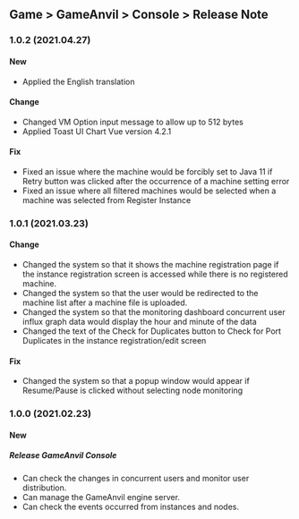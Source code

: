 ## Game > GameAnvil > Console > Release Note

### 1.0.2 (2021.04.27)

#### New

* Applied the English translation

#### Change

* Changed VM Option input message to allow up to 512 bytes
* Applied Toast UI Chart Vue version 4.2.1

#### Fix

* Fixed an issue where the machine would be forcibly set to Java 11 if Retry button was clicked after the occurrence of a machine setting error
* Fixed an issue where all filtered machines would be selected when a machine was selected from Register Instance

### 1.0.1 (2021.03.23)

#### Change

* Changed the system so that it shows the machine registration page if the instance registration screen is accessed while there is no registered machine.
* Changed the system so that the user would be redirected to the machine list after a machine file is uploaded.
* Changed the system so that the monitoring dashboard concurrent user influx graph data would display the hour and minute of the data
* Changed the text of the Check for Duplicates button to Check for Port Duplicates in the instance registration/edit screen

#### Fix

* Changed the system so that a popup window would appear if Resume/Pause is clicked without selecting node monitoring

### 1.0.0 (2021.02.23)

#### New

##### Release GameAnvil Console

* Can check the changes in concurrent users and monitor user distribution.
* Can manage the GameAnvil engine server.
* Can check the events occurred from instances and nodes.
